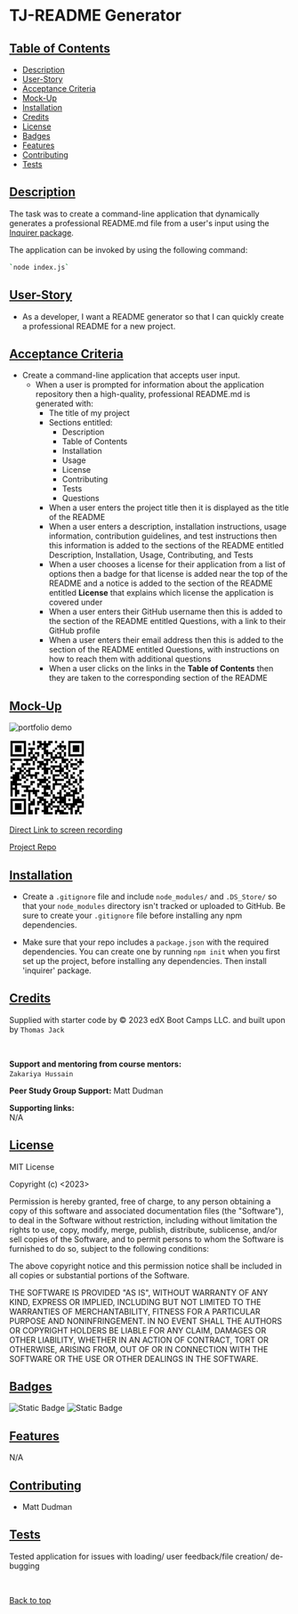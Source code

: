 # TJ-README Generator 

## [Table of Contents](#table-of-contents)

* [Description](#description)
* [User-Story](#user-story)
* [Acceptance Criteria](#acceptance-criteria)
* [Mock-Up](#mock-up)
* [Installation](#installation)
* [Credits](#credits)
* [License](#license)
* [Badges](#badges)
* [Features](#features)
* [Contributing](#contributing)
* [Tests](#tests)


## [Description](#description)
The task was to create a command-line application that dynamically generates a professional README.md file from a user's input using the [Inquirer package](https://www.npmjs.com/package/inquirer).

The application can be invoked by using the following command:

```bash
`node index.js`
```
## [User-Story](#user-story)

* As a developer, I want a README generator so that I can quickly create a professional README for a new project.

## [Acceptance Criteria](#acceptance-criteria)
* Create a command-line application that accepts user input.
  * When a user is prompted for information about the application repository then a high-quality, professional README.md is generated with:
    * The title of my project 
    * Sections entitled:
      * Description 
      * Table of Contents 
      * Installation 
      * Usage 
      * License 
      * Contributing 
      * Tests 
      * Questions
    * When a user enters the project title then it is displayed as the title of the README
    * When a user enters a description, installation instructions, usage information, contribution guidelines, and test instructions then this information is added to the sections of the README entitled Description, Installation, Usage, Contributing, and Tests
    * When a user chooses a license for their application from a list of options then a badge for that license is added near the top of the README and a notice is added to the section of the README entitled **License** that explains which license the application is covered under
    * When a user enters their GitHub username then this is added to the section of the README entitled Questions, with a link to their GitHub profile
    * When a user enters their email address then this is added to the section of the README entitled Questions, with instructions on how to reach them with additional questions
    * When a user clicks on the links in the **Table of Contents** then they are taken to the corresponding section of the README

## [Mock-Up](#mock-up)

![portfolio demo](./assets/img/TJ-ReadME%20Generator_%20Feb%206,%202024%2010_11%20PM.gif)
<br>

![Demo Video Link](./assets/img/qr-code.png)

[Direct Link to screen recording](https://app.screencastify.com/v3/watch/nNN0ORdawxp95D4VCQsE)

[Project Repo](https://github.com/quikstart86/TJ-Readme-Generator)


## [Installation](#installation)

* Create a `.gitignore` file and include `node_modules/` and `.DS_Store/` so that your `node_modules` directory isn't tracked or uploaded to GitHub. Be sure to create your `.gitignore` file before installing any npm dependencies.

* Make sure that your repo includes a `package.json` with the required dependencies. You can create one by running `npm init` when you first set up the project, before installing any dependencies. Then install 'inquirer' package.

## [Credits](#credits)

Supplied with starter code by © 2023 edX Boot Camps LLC. and built upon by `Thomas Jack`

<br>

**Support and mentoring from course mentors:**
<br>
`Zakariya Hussain`

**Peer Study Group Support:**
Matt Dudman

**Supporting links:** <br>
N/A

## [License](#license)

MIT License

Copyright (c) <2023> <Home-App>

Permission is hereby granted, free of charge, to any person obtaining a copy
of this software and associated documentation files (the "Software"), to deal
in the Software without restriction, including without limitation the rights
to use, copy, modify, merge, publish, distribute, sublicense, and/or sell
copies of the Software, and to permit persons to whom the Software is
furnished to do so, subject to the following conditions:

The above copyright notice and this permission notice shall be included in all
copies or substantial portions of the Software.

THE SOFTWARE IS PROVIDED "AS IS", WITHOUT WARRANTY OF ANY KIND, EXPRESS OR IMPLIED, INCLUDING BUT NOT LIMITED TO THE WARRANTIES OF MERCHANTABILITY, FITNESS FOR A PARTICULAR PURPOSE AND NONINFRINGEMENT. IN NO EVENT SHALL THE AUTHORS OR COPYRIGHT HOLDERS BE LIABLE FOR ANY CLAIM, DAMAGES OR OTHER LIABILITY, WHETHER IN AN ACTION OF CONTRACT, TORT OR OTHERWISE, ARISING FROM, OUT OF OR IN CONNECTION WITH THE SOFTWARE OR THE USE OR OTHER DEALINGS IN THE SOFTWARE.

## [Badges](#badges)

![Static Badge](https://img.shields.io/badge/JavaScript_50%25-orange)
![Static Badge](https://img.shields.io/badge/NODE_50%25-green)


## [Features](#features)

N/A

## [Contributing](#contributing)

* Matt Dudman

## [Tests](#tests)

Tested application for issues with loading/ user feedback/file creation/ de-bugging

<br>

[Back to top](#top)